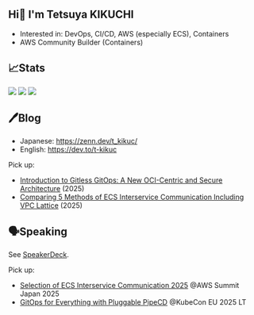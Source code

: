 ## Hi👋 I'm Tetsuya KIKUCHI

- Interested in: DevOps, CI/CD, AWS (especially ECS), Containers
- AWS Community Builder (Containers)

## 📈Stats

![](https://github-profile-summary-cards.vercel.app/api/cards/profile-details?username=t-kikuc&theme=nord_dark)
![](https://github-profile-summary-cards.vercel.app/api/cards/stats?username=t-kikuc&theme=nord_dark)
![](https://github-profile-summary-cards.vercel.app/api/cards/most-commit-language?username=t-kikuc&theme=nord_dark)

## 🖊️Blog

- Japanese: <https://zenn.dev/t_kikuc/>
- English: <https://dev.to/t-kikuc>

Pick up:
- [Introduction to Gitless GitOps: A New OCI-Centric and Secure Architecture](https://dev.to/t-kikuc/introduction-to-gitless-gitops-a-new-oci-centric-and-secure-architecture-2pgi) (2025)
- [Comparing 5 Methods of ECS Interservice Communication Including VPC Lattice](https://dev.to/aws-builders/comparing-5-methods-of-ecs-interservice-communication-including-vpc-lattice-51f0) (2025)

## 🗣️Speaking

See [SpeakerDeck](https://speakerdeck.com/tkikuc/).

Pick up:
- [Selection of ECS Interservice Communication 2025](https://speakerdeck.com/tkikuc/selection-of-ecs-interservice-communication-2025) @AWS Summit Japan 2025
- [GitOps for Everything with Pluggable PipeCD](https://speakerdeck.com/tkikuc/gitops-for-everything-with-new-pluggable-pipecd) @KubeCon EU 2025 LT
